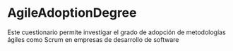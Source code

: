 # AgileAdoptionDegree
Este cuestionario permite investigar el grado de adopción de metodologías ágiles como Scrum en empresas de desarrollo de software
